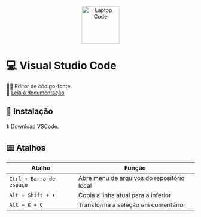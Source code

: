 <div align="center">
  <img alt="Laptop Code" height="100" src="https://cdn.icon-icons.com/icons2/2389/PNG/512/visual_studio_code_logo_icon_144754.png">
</div>

# 💻 Visual Studio Code
👩‍💻 Editor de código-fonte.
<br>
📑 [Leia a documentação](https://git-scm.com/docs/git/pt_BR)

## 🔗 Instalação
⬇️ [Download VSCode](https://code.visualstudio.com/download).


## ⌨️ Atalhos 

Atalho                                   | Função
---------------------------------------- | ---------------------------------------
`Ctrl + Barra de espaço`                 | Abre menu de arquivos do repositório local
`Alt + Shift + ⬇️`                       | Copia a linha atual para a inferior
`Alt + K + C`                            | Transforma a seleção em comentário




